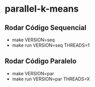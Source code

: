 # parallel-k-means

## Rodar Código Sequencial
- make VERSION=seq
- make run VERSION=seq THREADS=1

## Rodar Código Paralelo
- make VERSION=par
- make run VERSION=par THREADS=X

